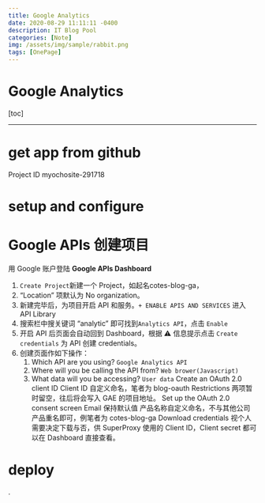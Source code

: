 ```yaml
---
title: Google Analytics
date: 2020-08-29 11:11:11 -0400
description: IT Blog Pool
categories: [Note]
img: /assets/img/sample/rabbit.png
tags: [OnePage]
---
```


# Google Analytics

[toc]


---


# get app from github


Project ID
myochosite-291718





# setup and configure


# Google APIs 创建项目

用 Google 账户登陆 **Google APIs Dashboard**
1. `Create Project`新建一个 Project，如起名cotes-blog-ga，
2. “Location” 项默认为 No organization。
3. 新建完毕后，为项目开启 API 和服务。`+ ENABLE APIS AND SERVICES` 进入API Library
4. 搜索栏中搜关键词 “analytic” 即可找到`Analytics API`，点击 `Enable`
5. 开启 API 后页面会自动回到 Dashboard，根据 ⚠️ 信息提示点击 `Create credentials` 为 API 创建 credentials。
6. 创建页面作如下操作：
   1. Which API are you using? `Google Analytics API`
   2. Where will you be calling the API from? `Web brower(Javascript)`
   3. What data will you be accessing? `User data`
Create an OAuth 2.0 client ID
Client ID 自定义命名，笔者为 blog-oauth
Restrictions 两项暂时留空，往后将会写入 GAE 的项目地址。
Set up the OAuth 2.0 consent screen
Email 保持默认值
产品名称自定义命名，不与其他公司产品重名即可，例笔者为 cotes-blog-ga
Download credentials
视个人需要决定下载与否，供 SuperProxy 使用的 Client ID，Client secret 都可以在 Dashboard 直接查看。




# deploy



















.